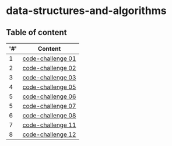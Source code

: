 # data-structures-and-algorithms


## Table of content

| '#'  | Content |
| ------------- | ------------- |
|  1  | [code-challenge 01](./array-reverse/README.md)
|  2  | [code-challenge 02](./array-insert-shift/README.md)
|  3  | [code-challenge 03](./array-binary-search/README.md)
|  4  | [code-challenge 05](./linked-list/README.md)
|  5  | [code-challenge 06](./linked-list/README.md)
|  5  | [code-challenge 07](./linked-list/README.md)
|  6  | [code-challenge 08](./linked-list/README.md)
|  7  | [code-challenge 11](./stack-queue-pseudo/README.md)
|  8  | [code-challenge 12](./stack-queue-animal-shelter/README.md)






